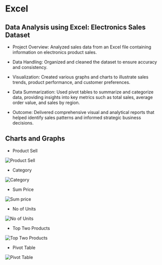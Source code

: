 # Excel

## Data Analysis using Excel: Electronics Sales Dataset

- Project Overview: Analyzed sales data from an Excel file containing information on electronics product sales.

- Data Handling: Organized and cleaned the dataset to ensure accuracy and consistency.
 
- Visualization: Created various graphs and charts to illustrate sales trends, product performance, and customer preferences.
 
- Data Summarization: Used pivot tables to summarize and categorize data, providing insights into key metrics such as total sales, average order value, and sales by region.
 
- Outcome: Delivered comprehensive visual and analytical reports that helped identify sales patterns and informed strategic business decisions.

## Charts and Graphs

- Product Sell

![Product Sell](https://github.com/user-attachments/assets/9b25da08-08cc-4c22-81ed-f8c06d976006)

- Category
  
![Category](https://github.com/user-attachments/assets/4fcca2c9-a8e7-4d01-8f02-a88e58466c64)

- Sum Price

![Sum price](https://github.com/user-attachments/assets/912df626-d7dd-4cf4-9761-d1744c5f8317)

- No of Units

![No of Units](https://github.com/user-attachments/assets/1295a194-49dd-47e6-a479-a94a88053c3f)

- Top Two Products

![Top Two Products](https://github.com/user-attachments/assets/88771438-190e-4161-a5f6-1b29bfdc3460)


- Pivot Table 

![Pivot Table](https://github.com/user-attachments/assets/8adf95ee-0d36-4ec3-ba99-39da2f4564ac)









